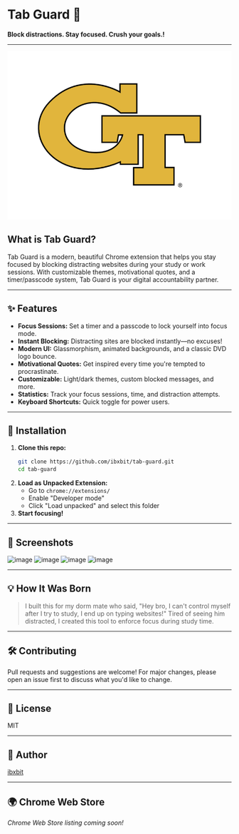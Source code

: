  # Tab Guard 🔐 
 
**Block distractions. Stay focused. Crush your goals.!**  
        
---         
          
![Tab Guard Logo](assets/tab-guard-logo.png)       
   
## What is Tab Guard? 
Tab Guard is a modern, beautiful Chrome extension that helps you stay focused by blocking distracting websites during your study or work sessions. With customizable themes, motivational quotes, and a timer/passcode system, Tab Guard is your digital accountability partner.      
              
---                         
                                 
## ✨ Features                          
- **Focus Sessions:** Set a timer and a passcode to lock yourself into focus mode.                             
- **Instant Blocking:** Distracting sites are blocked instantly—no excuses!                           
- **Modern UI:** Glassmorphism, animated backgrounds, and a classic DVD logo bounce.                              
- **Motivational Quotes:** Get inspired every time you're tempted to procrastinate.                     
- **Customizable:** Light/dark themes, custom blocked messages, and more.                      
- **Statistics:** Track your focus sessions, time, and distraction attempts.                 
- **Keyboard Shortcuts:** Quick toggle for power users.           
                
---        
       
      
## 🚀 Installation  
1. **Clone this repo:**   
   ```bash
   git clone https://github.com/ibxbit/tab-guard.git    
   cd tab-guard  
   ```
2. **Load as Unpacked Extension:**
   - Go to `chrome://extensions/`
   - Enable "Developer mode"
   - Click "Load unpacked" and select this folder
3. **Start focusing!**

---

## 📸 Screenshots
![image](https://github.com/user-attachments/assets/d269cbd9-06c6-4d85-9636-560894b2640a) 
![image](https://github.com/user-attachments/assets/e1bd22b3-7dbb-46cf-97c1-4cc4371e3e4e)
![image](https://github.com/user-attachments/assets/ca94637d-2216-4274-9c1f-cb78446b0737)
![image](https://github.com/user-attachments/assets/dcd55868-e5d7-4c89-a6cb-915745d6d231)



---

## 💡 How It Was Born
> I built this for my dorm mate who said, "Hey bro, I can't control myself after I try to study, I end up on typing websites!" Tired of seeing him distracted, I created this tool to enforce focus during study time.

---

## 🛠️ Contributing 
Pull requests and suggestions are welcome! For major changes, please open an issue first to discuss what you'd like to change.

---

## 📄 License
MIT

---

## 👤 Author
[ibxbit](https://github.com/ibxbit)

---

## 🌍 Chrome Web Store
_Chrome Web Store listing coming soon!_
